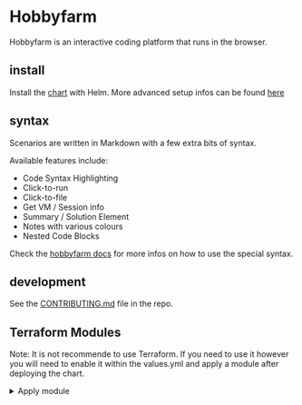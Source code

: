 # Hobbyfarm
Hobbyfarm is an interactive coding platform that runs in the browser.


## install
Install the [chart](chart.md) with Helm.
More advanced setup infos can be found [here](https://hobbyfarm.github.io/docs/setup/)

## syntax

Scenarios are written in Markdown with a few extra bits of syntax.

Available features include:
* Code Syntax Highlighting
* Click-to-run
* Click-to-file
* Get VM / Session info
* Summary / Solution Element
* Notes with various colours
* Nested Code Blocks

Check the [hobbyfarm docs](https://hobbyfarm.github.io/docs/appendix/markdown_syntax/) for more infos on how to use the special syntax.

## development

See the [CONTRIBUTING.md](https://github.com/hobbyfarm/hobbyfarm/blob/master/CONTRIBUTING.md) file in the repo.

## Terraform Modules
Note: It is not recommende to use Terraform. If you need to use it however you will need to enable it within the values.yml and apply a module after deploying the chart.

<details>
<summary>Apply module</summary>
You will need to apply a module for your provider. See Examples below

```yaml
apiVersion: terraformcontroller.cattle.io/v1
kind: Module
metadata:
  name: tf-module
  namespace: {{ .Release.Namespace }}
spec:
  git:
    url: {{ module_repo }}
```
  ### ranchervm:
    module: tf-module
    module_repo: https://github.com/hobbyfarm/tf-module-rvm
    image: rancher/vm-ubuntu:16.04.5-server-amd64
    endpoint: "http://backend.ranchervm-system:9500"
    access_key: ''
    secret_key: ''

  ### google:
    module: tf-module
    module_repo: https://github.com/boxboat/tf-module-google
    # credentials: |

  ### aws:
    module: tf-module
    module_repo: https://github.com/hobbyfarm/tf-module-aws
    image: ami-04763b3055de4860b
    region: us-east-1
    # access_key:
    # secret_key:
    # subnet:
    # vpc_security_group_id:

  ### vsphere:
    module: tf-module
    module_repo: https://github.com/hobbyfarm/tf-module-vsphere

  ### do:
    module: tf-module
    module_repo: https://github.com/dramich/domodule
</details>


